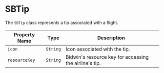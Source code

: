 # SBTip

The `SBTip` class represents a tip associated with a flight.

| **Property Name** | **Type** | **Description** |
|-|-|-|
| `icon` | `String` | Icon associated with the tip. |
| `resourceKey` | `String` | Bidwin's resource key for accessing the airline's tip. |

